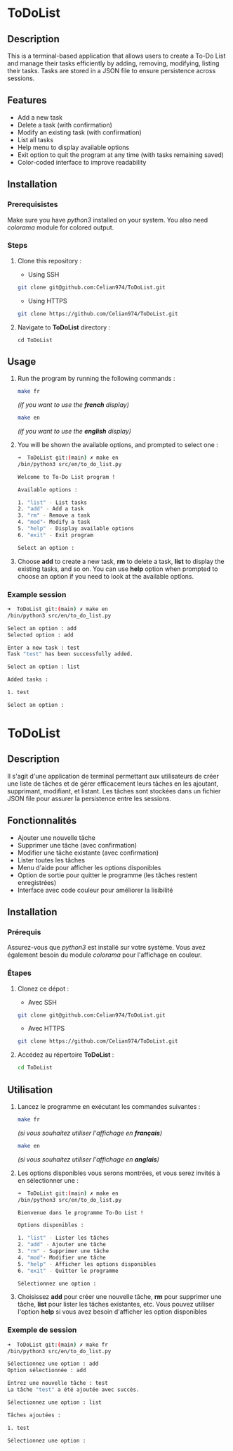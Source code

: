 # ToDoList

## Description

This is a terminal-based application that allows users to create a To-Do List and manage their tasks efficiently by adding, removing, modifying, listing their tasks. Tasks are stored in a JSON file to ensure persistence across sessions.

## Features

- Add a new task
- Delete a task (with confirmation)
- Modify an existing task (with confirmation)
- List all tasks
- Help menu to display available options
- Exit option to quit the program at any time (with tasks remaining saved)
- Color-coded interface to improve readability

## Installation

### Prerequisistes

Make sure you have *python3* installed on your system. You also need *colorama* module for colored output.

### Steps

1. Clone this repository :
    - Using SSH

    ```bash
    git clone git@github.com:Celian974/ToDoList.git
    ```

    - Using HTTPS

    ```bash
    git clone https://github.com/Celian974/ToDoList.git
    ```
2. Navigate to **ToDoList** directory :

    ```
    cd ToDoList
## Usage

1. Run the program by running the following commands :

    ```bash
    make fr
    ```
    *(if you want to use the **french** display)*

    ```bash
    make en
    ```
    *(if you want to use the **english** display)*

2. You will be shown the available options, and prompted to select one :

    ```bash
    ➜  ToDoList git:(main) ✗ make en
    /bin/python3 src/en/to_do_list.py

    Welcome to To-Do List program !

    Available options :

    1. "list" - List tasks
    2. "add" - Add a task
    3. "rm" - Remove a task
    4. "mod"- Modify a task
    5. "help" - Display available options
    6. "exit" - Exit program

    Select an option :
    ```
3. Choose **add** to create a new task, **rm** to delete a task, **list** to display the existing tasks, and so on. You can use **help** option when prompted to choose an option if you need to look at the available optîons.

### Example session

```bash
➜  ToDoList git:(main) ✗ make en
/bin/python3 src/en/to_do_list.py

Select an option : add
Selected option : add

Enter a new task : test
Task "test" has been successfully added.

Select an option : list

Added tasks :

1. test

Select an option :

```

# ToDoList

## Description

Il s'agit d'une application de terminal permettant aux utilisateurs de créer une liste de tâches et de gérer efficacement leurs tâches en les ajoutant, supprimant, modifiant, et listant. Les tâches sont stockées dans un fichier JSON file pour assurer la persistence entre les sessions.

## Fonctionnalités

- Ajouter une nouvelle tâche
- Supprimer une tâche (avec confirmation)
- Modifier une tâche existante (avec confirmation)
- Lister toutes les tâches
- Menu d'aide pour afficher les options disponibles
- Option de sortie pour quitter le programme (les tâches restent enregistrées)
- Interface avec code couleur pour améliorer la lisibilité

## Installation

### Prérequis

Assurez-vous que *python3* est installé sur votre système. Vous avez également besoin du module *colorama* pour l'affichage en couleur.

### Étapes

1. Clonez ce dépot :
    - Avec SSH

    ```bash
    git clone git@github.com:Celian974/ToDoList.git
    ```

    - Avec HTTPS

    ```bash
    git clone https://github.com/Celian974/ToDoList.git
    ```
2. Accédez au répertoire **ToDoList** :

    ```bash
    cd ToDoList
## Utilisation

1. Lancez le programme en exécutant les commandes suivantes :

    ```bash
    make fr
    ```
    *(si vous souhaitez utiliser l'affichage en **français**)*

    ```bash
    make en
    ```
    *(si vous souhaitez utiliser l'affichage en **anglais**)*

2. Les options disponibles vous serons montrées, et vous serez invités à en sélectionner une :

    ```bash
    ➜  ToDoList git:(main) ✗ make en
    /bin/python3 src/en/to_do_list.py

    Bienvenue dans le programme To-Do List !

    Options disponibles :

    1. "list" - Lister les tâches
    2. "add" - Ajouter une tâche
    3. "rm" - Supprimer une tâche
    4. "mod"- Modifier une tâche
    5. "help" - Afficher les options disponibles
    6. "exit" - Quitter le programme

    Sélectionnez une option :
    ```
3. Choisissez **add** pour créer une nouvelle tâche, **rm** pour supprimer une tâche, **list** pour lister les tâches existantes, etc. Vous pouvez utiliser l'option **help** si vous avez besoin d'afficher les option disponibles

### Exemple de session

```bash
➜  ToDoList git:(main) ✗ make fr
/bin/python3 src/en/to_do_list.py

Sélectionnez une option : add
Option sélectionnée : add

Entrez une nouvelle tâche : test
La tâche "test" a été ajoutée avec succès.

Sélectionnez une option : list

Tâches ajoutées :

1. test

Sélectionnez une option :

```
